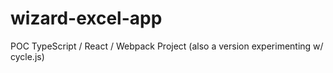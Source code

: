 # wizard-excel-app
POC TypeScript / React / Webpack Project (also a version experimenting w/ cycle.js)
